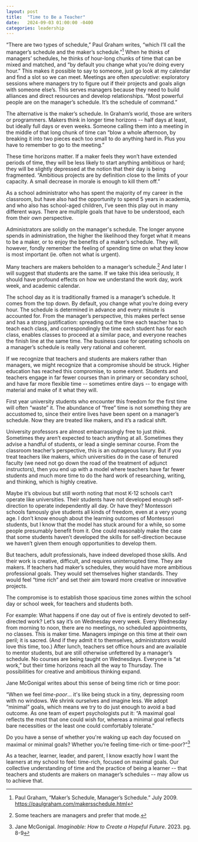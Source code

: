 ```yaml
---
layout: post
title:  "Time to Be a Teacher"
date:   2024-09-03 01:00:00 -0400
categories: leadership
---
```

“There are two types of schedule,” Paul Graham writes, “which I’ll call the manager’s schedule and the maker’s schedule.”[^1] When he thinks of managers’ schedules, he thinks of hour-long chunks of time that can be mixed and matched, and “by default you change what you’re doing every hour.” This makes it possible to say to someone, just go look at my calendar and find a slot so we can meet. Meetings are often *speculative*: exploratory sessions where managers try to figure out if their projects and goals align with someone else’s. This serves managers because they need to build alliances and direct resources and develop relationships. “Most powerful people are on the manager’s schedule. It’s the schedule of command.”

The alternative is the maker’s schedule. In Graham’s world, those are writers or programmers. Makers think in longer time horizons \-- half days at least, but ideally full days or even weeks. Someone calling them into a meeting in the middle of that long chunk of time can “blow a whole afternoon, by breaking it into two pieces each too small to do anything hard in. Plus you have to remember to go to the meeting.”

These time horizons matter. If a maker feels they won’t have extended periods of time, they will be less likely to start anything ambitious or hard; they will be slightly depressed at the notion that their day is being fragmented. “Ambitious projects are by definition close to the limits of your capacity. A small decrease in morale is enough to kill them off.”

As a school administrator who has spent the majority of my career in the classroom, but have also had the opportunity to spend 5 years in academia, and who also has school-aged children, I’ve seen this play out in many different ways. There are multiple goals that have to be understood, each from their own perspective.

Administrators are solidly on the manager's schedule. The longer anyone spends in administration, the higher the likelihood they forget what it means to be a maker, or to enjoy the benefits of a maker’s schedule. They will, however, fondly remember the feeling of spending time on what they know is most important (ie. often not what is urgent).

Many teachers are makers beholden to a manager’s schedule.[^2] And later I will suggest that students are the same. If we take this idea seriously, it should have profound effects on how we understand the work day, work week, and academic calendar.

The school day as it is traditionally framed is a manager’s schedule. It comes from the top down. By default, you change what you’re doing every hour. The schedule is determined in advance and every minute is accounted for. From the manager’s perspective, this makes perfect sense and has a strong justification: spreading out the time each teacher has to teach each class, and correspondingly the time each student has for each class, enables classes to proceed at a similar pace, and everyone reaches the finish line at the same time. The business case for operating schools on a manager’s schedule is really very rational and coherent.

If we recognize that teachers and students are makers rather than managers, we might recognize that a compromise should be struck. Higher education has reached this compromise, to some extent. Students and teachers engage in far fewer courses than in primary or secondary school, and have far more flexible time \-- sometimes entire days \-- to engage with material and make of it what they will.

First year university students who encounter this freedom for the first time will often “waste” it. The abundance of “free” time is not something they are accustomed to, since their entire lives have been spent on a manager’s schedule. Now they are treated like makers, and it’s a radical shift.

University professors are almost embarrassingly free to just *think*. Sometimes they aren’t expected to teach anything at all. Sometimes they advise a handful of students, or lead a single seminar course. From the classroom teacher’s perspective, this is an outrageous luxury. But if you treat teachers like makers, which universities do in the case of tenured faculty (we need not go down the road of the treatment of adjunct instructors), then you end up with a model where teachers have far fewer students and much more time to do the hard work of researching, writing, and thinking, which is highly creative.

Maybe it’s obvious but still worth noting that most K-12 schools can’t operate like universities. Their students have not developed enough self-direction to operate independently all day. Or have they? Montessori schools famously give students all kinds of freedom, even at a very young age. I don’t know enough about the learning outcomes of Montessori students, but I know that the model has stuck around for a while, so some people presumably benefit from it. One could reasonably make the case that some students haven’t developed the skills for self-direction because we haven’t given them enough opportunities to develop them.

But teachers, adult professionals, have indeed developed those skills. And their work is creative, difficult, and requires uninterrupted time. They are makers. If teachers had maker’s schedules, they would have more ambitious professional goals. They would set themselves higher standards. They would feel “time rich” and set their aim toward more creative or innovative projects.

The compromise is to establish those spacious time zones within the school day or school week, for teachers and students both.

For example: What happens if one day out of five is entirely devoted to self-directed work? Let’s say it’s on Wednesday every week. Every Wednesday from morning to noon, there are no meetings, no scheduled appointments, no classes. This is maker time. Managers impinge on this time at their own peril; it is sacred. (And if they admit it to themselves, administrators would love this time, too.) After lunch, teachers set office hours and are available to mentor students, but are still otherwise unfettered by a manager’s schedule. No courses are being taught on Wednesdays. Everyone is “at work,” but their time horizons reach all the way to Thursday. The possibilities for creative and ambitious thinking expand.

Jane McGonigal writes about this sense of being time rich or time poor:

“When we feel *time-poor*… it's like being stuck in a tiny, depressing room with no windows. We shrink ourselves and imagine less. We adopt “minimal” goals, which means we try to do just enough to avoid a bad outcome. As one team of expert psychologists put it: “A maximal goal reflects the most that one could wish for, whereas a minimal goal reflects bare necessities or the least one could comfortably tolerate.”

Do you have a sense of whether you're waking up each day focused on maximal or minimal goals? Whether you’re feeling time-rich or time-poor?”[^3]

As a teacher, learner, leader, and parent, I know exactly how I want the learners at my school to feel: time-rich, focused on maximal goals. Our collective understanding of time and the practice of being a learner \-- that teachers and students are makers on manager’s schedules \-- may allow us to achieve that.

[^1]:  Paul Graham, “Maker’s Schedule, Manager’s Schedule.” July 2009\. https://paulgraham.com/makersschedule.html

[^2]:  Some teachers are managers and prefer that mode.

[^3]:  Jane McGonigal. *Imaginable: How to Create a Hopeful Future*. 2023\. pg. 8-9